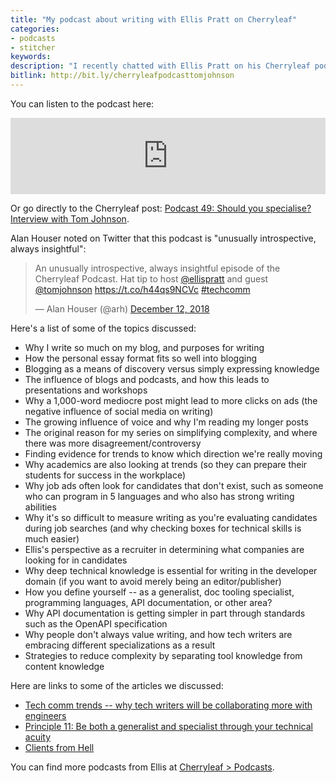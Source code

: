 ```yaml
---
title: "My podcast about writing with Ellis Pratt on Cherryleaf"
categories:
- podcasts
- stitcher
keywords:
description: "I recently chatted with Ellis Pratt on his Cherryleaf podcast. The episode is called <a href='https://www.cherryleaf.com/2018/12/podcast-49-should-you-specialise-interview-with-tom-johnson/'>Podcast 49: Should you specialise? Interview with Tom Johnson.</a> We chatted about a whole bunch of topics, not just the <i>should you specialize</i> question in the title. Topics include purposes for writing, the influence of blog and podcasts, long and short forms of content, evidence for trends, what employers are looking for in jobs, unicorn candidates, how to define yourself, and more. If you like podcasts, definitely listen to this one."
bitlink: http://bit.ly/cherryleafpodcasttomjohnson
---
```


You can listen to the podcast here:

<iframe src="https://www.podbean.com/media/player/audio/postId/10484772?url=https%3A%2F%2Fwww.podbean.com%2Fmedia%2Fshare%2Fpb-y4464-9ffc24&version=1" width="100%" height="122" frameborder="0" scrolling="no" data-name="pd-iframe-player"></iframe>

Or go directly to the Cherryleaf post: [Podcast 49: Should you specialise? Interview with Tom Johnson](https://www.cherryleaf.com/2018/12/podcast-49-should-you-specialise-interview-with-tom-johnson/).

Alan Houser noted on Twitter that this podcast is "unusually introspective, always insightful":

<blockquote class="twitter-tweet" data-lang="en"><p lang="en" dir="ltr">An unusually introspective, always insightful episode of the Cherryleaf Podcast. Hat tip to host <a href="https://twitter.com/ellispratt?ref_src=twsrc%5Etfw">@ellispratt</a> and guest <a href="https://twitter.com/tomjohnson?ref_src=twsrc%5Etfw">@tomjohnson</a> <a href="https://t.co/h44qs9NCVc">https://t.co/h44qs9NCVc</a> <a href="https://twitter.com/hashtag/techcomm?src=hash&amp;ref_src=twsrc%5Etfw">#techcomm</a></p>&mdash; Alan Houser (@arh) <a href="https://twitter.com/arh/status/1072876187628789760?ref_src=twsrc%5Etfw">December 12, 2018</a></blockquote>
<script async src="https://platform.twitter.com/widgets.js" charset="utf-8"></script>

Here's a list of some of the topics discussed:

* Why I write so much on my blog, and purposes for writing
* How the personal essay format fits so well into blogging
* Blogging as a means of discovery versus simply expressing knowledge
* The influence of blogs and podcasts, and how this leads to presentations and workshops
* Why a 1,000-word mediocre post might lead to more clicks on ads (the negative influence of social media on writing)
* The growing influence of voice and why I'm reading my longer posts
* The original reason for my series on simplifying complexity, and where there was more disagreement/controversy
* Finding evidence for trends to know which direction we're really moving
* Why academics are also looking at trends (so they can prepare their students for success in the workplace)
* Why job ads often look for candidates that don't exist, such as someone who can program in 5 languages and who also has strong writing abilities
* Why it's so difficult to measure writing as you're evaluating candidates during job searches (and why checking boxes for technical skills is much easier)
* Ellis's perspective as a recruiter in determining what companies are looking for in candidates
* Why deep technical knowledge is essential for writing in the developer domain (if you want to avoid merely being an editor/publisher)
* How you define yourself -- as a generalist, doc tooling specialist, programming languages, API documentation, or other area?
* Why API documentation is getting simpler in part through standards such as the OpenAPI specification
* Why people don't always value writing, and how tech writers are embracing different specializations as a result
* Strategies to reduce complexity by separating tool knowledge from content knowledge


Here are links to some of the articles we discussed:

* [Tech comm trends -- why tech writers will be collaborating more with engineers](https://idratherbewriting.com/2018/10/09/tech-comm-trends-more-collaboration-with-engineers/)
* [Principle 11: Be both a generalist and specialist through your technical acuity](https://idratherbewriting.com/simplifying-complexity/both-a-generalist-and-specialist-through-technical-acuity.html)
* [Clients from Hell](http://clientsfromhell.net/)

You can find more podcasts from Ellis at [Cherryleaf > Podcasts](https://www.cherryleaf.com/podcast/).
